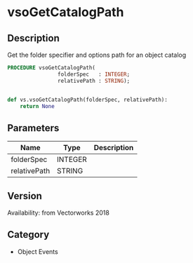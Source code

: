 # vsoGetCatalogPath

## Description
Get the folder specifier and options path for an object catalog

```pascal
PROCEDURE vsoGetCatalogPath(
				folderSpec   : INTEGER;
				relativePath : STRING);
```

```python

def vs.vsoGetCatalogPath(folderSpec, relativePath):
    return None
```

## Parameters
|Name|Type|Description|
|---|---|---|
|folderSpec|INTEGER||
|relativePath|STRING||

## Version
Availability: from Vectorworks 2018
## Category
* Object Events

